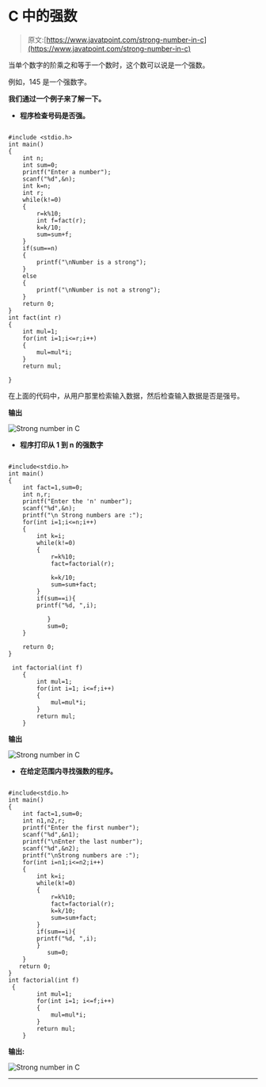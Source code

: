 # C 中的强数

> 原文:[https://www.javatpoint.com/strong-number-in-c](https://www.javatpoint.com/strong-number-in-c)

当单个数字的阶乘之和等于一个数时，这个数可以说是一个强数。

例如，145 是一个强数字。

**我们通过一个例子来了解一下。**

*   **程序检查号码是否强。**

```

#include <stdio.h>
int main()
{
    int n;
    int sum=0;
    printf("Enter a number");
    scanf("%d",&n);
    int k=n;
    int r;
    while(k!=0)
    {
        r=k%10;
        int f=fact(r);
        k=k/10;
        sum=sum+f;
    }
    if(sum==n)
    {
        printf("\nNumber is a strong");
    }
    else
    {
        printf("\nNumber is not a strong");
    }
    return 0;
}
int fact(int r)
{
    int mul=1;
    for(int i=1;i<=r;i++)
    {
        mul=mul*i;
    }
    return mul;

}

```

在上面的代码中，从用户那里检索输入数据，然后检查输入数据是否是强号。

**输出**

![Strong number in C](../Images/0200afe4edc002a4607836caf94137de.png)

*   **程序打印从 1 到 n 的强数字**

```

#include<stdio.h>
int main()
{
    int fact=1,sum=0;
    int n,r;
    printf("Enter the 'n' number");
    scanf("%d",&n);
    printf("\n Strong numbers are :");
    for(int i=1;i<=n;i++)
    {
        int k=i;
        while(k!=0)
        {
            r=k%10;
            fact=factorial(r);

            k=k/10;
            sum=sum+fact;
        }
        if(sum==i){
        printf("%d, ",i);

           }
           sum=0;
    }

    return 0;
}

 int factorial(int f)
    {
        int mul=1;
        for(int i=1; i<=f;i++)
        {
            mul=mul*i;
        }
        return mul;
    }

```

**输出**

![Strong number in C](../Images/e8e81783cc9ab15530a296f318621fe8.png)

*   **在给定范围内寻找强数的程序。**

```

#include<stdio.h>
int main()
{
    int fact=1,sum=0;
    int n1,n2,r;
    printf("Enter the first number");
    scanf("%d",&n1);
    printf("\nEnter the last number");
    scanf("%d",&n2);
    printf("\nStrong numbers are :");
    for(int i=n1;i<=n2;i++)
    {
        int k=i;
        while(k!=0)
        {
            r=k%10;
            fact=factorial(r);
            k=k/10;
            sum=sum+fact;
        }
        if(sum==i){
        printf("%d, ",i);
        }
           sum=0;
    }
   return 0;
}
int factorial(int f)
 {
        int mul=1;
        for(int i=1; i<=f;i++)
        {
            mul=mul*i;
        }
        return mul;
    }

```

**输出:**

![Strong number in C](../Images/79fa79423ebe805825d6de1a3ceaa3d4.png)

* * *